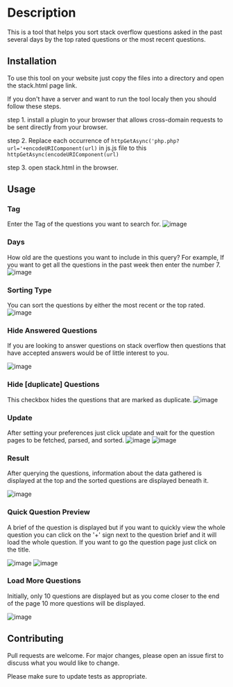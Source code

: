 # Description

This is a tool that helps you sort stack overflow questions asked in the past several days by the top rated questions or the most recent questions.

## Installation

To use this tool on your website just copy the files into a directory and open the stack.html page link.

If you don't have a server and want to run the tool localy then you should follow these steps.

step 1. install a plugin to your browser that allows cross-domain requests to be sent directly from your browser.

step 2. 
Replace each occurrence of  ```httpGetAsync('php.php?url='+encodeURIComponent(url)```
 in js.js file to this ```httpGetAsync(encodeURIComponent(url)```

step 3. open stack.html in the browser.
## Usage

### Tag
Enter the Tag of the questions you want to search for.
![image](https://user-images.githubusercontent.com/13930271/55064341-7dea7a00-5082-11e9-9261-5489b4ad30c9.png)

### Days
How old are the questions you want to include in this query?
For example, If you want to get all the questions in the past week then enter the number 7. 
![image](https://user-images.githubusercontent.com/13930271/55064368-8c389600-5082-11e9-8130-23e119c85972.png)

### Sorting Type
You can sort the questions by either the most recent or the top rated.
![image](https://user-images.githubusercontent.com/13930271/55064417-9eb2cf80-5082-11e9-9a95-88c44c2154d4.png)

### Hide Answered Questions
If you are looking to answer questions on stack overflow then questions that have accepted answers
would be of little interest to you.

![image](https://user-images.githubusercontent.com/13930271/55064454-ae321880-5082-11e9-9461-287d040d69ac.png)

### Hide [duplicate] Questions
This checkbox hides the questions that are marked as duplicate.
![image](https://user-images.githubusercontent.com/13930271/55064503-c3a74280-5082-11e9-9fc5-255bcb5d19c4.png)

### Update
After setting your preferences just click update and wait for the question pages to be fetched, parsed, and sorted. 
![image](https://user-images.githubusercontent.com/13930271/55064546-d752a900-5082-11e9-99ec-1bf27b59762f.png)
![image](https://user-images.githubusercontent.com/13930271/55064571-e2a5d480-5082-11e9-8e3e-57f977414111.png)

### Result
After querying the questions, information about the data gathered is displayed at the top
and the sorted questions are displayed beneath it.

![image](https://user-images.githubusercontent.com/13930271/55064689-12ed7300-5083-11e9-94fa-db7bb32c8046.png)

### Quick Question Preview
A brief of the question is displayed but if you want to quickly view the whole question you can click on the '+' sign next to the question brief and it will load the whole question. If you want to go the question page just click on the title. 

![image](https://user-images.githubusercontent.com/13930271/55064832-5cd65900-5083-11e9-9bce-39e4c1ff9bff.png)
![image](https://user-images.githubusercontent.com/13930271/55064879-737cb000-5083-11e9-9256-8ba6eede9cc9.png)

### Load More Questions
Initially, only 10 questions are displayed but as you come closer to the end of the page 10 more questions will be displayed. 

![image](https://user-images.githubusercontent.com/13930271/55064806-4af4b600-5083-11e9-895c-57b01692fea4.png)

## Contributing
Pull requests are welcome. For major changes, please open an issue first to discuss what you would like to change.

Please make sure to update tests as appropriate.

